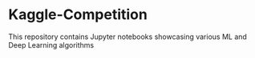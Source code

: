 # Kaggle-Competition
This repository contains Jupyter notebooks showcasing various ML and Deep Learning algorithms 
